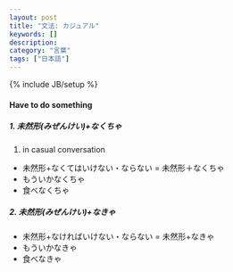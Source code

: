 ```yaml
---
layout: post
title: "文法: カジュアル"
keywords: []
description: 
category: "言葉"
tags: ["日本語"]
---
```

{% include JB/setup %}


#### Have to do something

##### 1. 未然形(みぜんけい)+なくちゃ
1. in casual conversation
- 未然形+なくてはいけない・ならない = 未然形＋なくちゃ
- もういかなくちゃ
- 食べなくちゃ
##### 2. 未然形(みぜんけい)+なきゃ
- 未然形+なければいけない・ならない = 未然形+なきゃ
- もういかなきゃ
- 食べなきゃ


